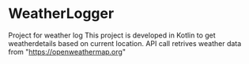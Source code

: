 # WeatherLogger
Project for weather log
This project is developed in Kotlin to get weatherdetails based on current location.
API call retrives weather data from "https://openweathermap.org"

